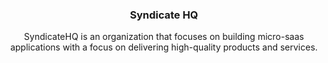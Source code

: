 <h3 align="center">
Syndicate HQ</h3>

<p align="center">
SyndicateHQ is an organization that focuses on building micro-saas applications with a focus on delivering high-quality products and services.
</p>